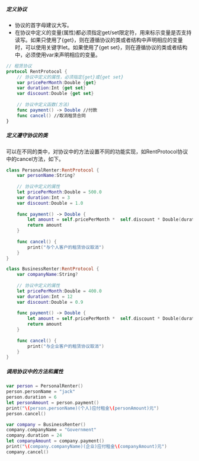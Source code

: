 ##### 定义协议
* 协议的首字母建议大写。
* 在协议中定义的变量(属性)都必须指定get/set限定符，用来标示变量是否支持读写。如果只使用了{get}，则在遵循协议的类或者结构中声明相应的变量时，可以使用关键字let。如果使用了{get set}，则在遵循协议的类或者结构中，必须使用var来声明相应的变量。

```Swift
// 租赁协议
protocol RentProtocol {
    // 协议中定义的属性，必须指定{get}或{get set}
    var pricePerMonth:Double {get}
    var duration:Int {get set}
    var discount:Double {get set}
    
    // 协议中定义函数(方法)
    func payment() -> Double //付款
    func cancel() //取消租赁合同
}
```
##### 定义遵守协议的类
可以在不同的类中，对协议中的方法设置不同的功能实现，如RentProtocol协议中的cancel方法，如下。
```Swift
class PersonalRenter:RentProtocol {
    var personName:String?
    
    // 协议中定义的属性
    let pricePerMonth:Double = 500.0
    var duration:Int = 3
    var discount:Double = 1.0
    
    func payment() -> Double {
        let amount = self.pricePerMonth *  self.discount * Double(duration)
        return amount
    }
    
    func cancel() {
        print("与个人客户的租赁协议取消")
    }
}

class BusinessRenter:RentProtocol {
    var companyName:String?
    
    // 协议中定义的属性
    let pricePerMonth:Double = 400.0
    var duration:Int = 12
    var discount:Double = 0.9
    
    func payment() -> Double {
        let amount = self.pricePerMonth *  self.discount * Double(duration)
        return amount
    }
    
    func cancel() {
        print("与企业客户的租赁协议取消")
    }
}
```
##### 调用协议中的方法和属性
```Swift
var person = PersonalRenter()
person.personName = "jack"
person.duration = 6
let personAmount = person.payment()
print("\(person.personName)(个人)应付租金\(personAmount)元")
person.cancel()

var company = BusinessRenter()
company.companyName = "Government"
company.duration = 24
let companyAmount = company.payment()
print("\(company.companyName)(企业)应付租金\(companyAmount)元")
company.cancel()
```


